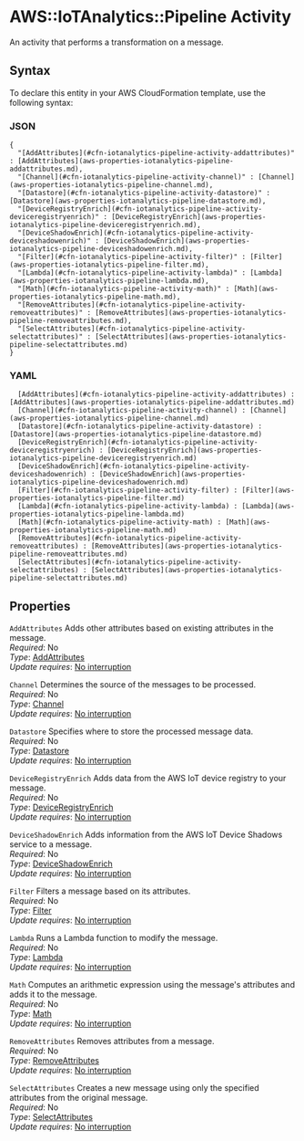 # AWS::IoTAnalytics::Pipeline Activity<a name="aws-properties-iotanalytics-pipeline-activity"></a>

An activity that performs a transformation on a message\.

## Syntax<a name="aws-properties-iotanalytics-pipeline-activity-syntax"></a>

To declare this entity in your AWS CloudFormation template, use the following syntax:

### JSON<a name="aws-properties-iotanalytics-pipeline-activity-syntax.json"></a>

```
{
  "[AddAttributes](#cfn-iotanalytics-pipeline-activity-addattributes)" : [AddAttributes](aws-properties-iotanalytics-pipeline-addattributes.md),
  "[Channel](#cfn-iotanalytics-pipeline-activity-channel)" : [Channel](aws-properties-iotanalytics-pipeline-channel.md),
  "[Datastore](#cfn-iotanalytics-pipeline-activity-datastore)" : [Datastore](aws-properties-iotanalytics-pipeline-datastore.md),
  "[DeviceRegistryEnrich](#cfn-iotanalytics-pipeline-activity-deviceregistryenrich)" : [DeviceRegistryEnrich](aws-properties-iotanalytics-pipeline-deviceregistryenrich.md),
  "[DeviceShadowEnrich](#cfn-iotanalytics-pipeline-activity-deviceshadowenrich)" : [DeviceShadowEnrich](aws-properties-iotanalytics-pipeline-deviceshadowenrich.md),
  "[Filter](#cfn-iotanalytics-pipeline-activity-filter)" : [Filter](aws-properties-iotanalytics-pipeline-filter.md),
  "[Lambda](#cfn-iotanalytics-pipeline-activity-lambda)" : [Lambda](aws-properties-iotanalytics-pipeline-lambda.md),
  "[Math](#cfn-iotanalytics-pipeline-activity-math)" : [Math](aws-properties-iotanalytics-pipeline-math.md),
  "[RemoveAttributes](#cfn-iotanalytics-pipeline-activity-removeattributes)" : [RemoveAttributes](aws-properties-iotanalytics-pipeline-removeattributes.md),
  "[SelectAttributes](#cfn-iotanalytics-pipeline-activity-selectattributes)" : [SelectAttributes](aws-properties-iotanalytics-pipeline-selectattributes.md)
}
```

### YAML<a name="aws-properties-iotanalytics-pipeline-activity-syntax.yaml"></a>

```
﻿  [AddAttributes](#cfn-iotanalytics-pipeline-activity-addattributes) : [AddAttributes](aws-properties-iotanalytics-pipeline-addattributes.md)
﻿  [Channel](#cfn-iotanalytics-pipeline-activity-channel) : [Channel](aws-properties-iotanalytics-pipeline-channel.md)
﻿  [Datastore](#cfn-iotanalytics-pipeline-activity-datastore) : [Datastore](aws-properties-iotanalytics-pipeline-datastore.md)
﻿  [DeviceRegistryEnrich](#cfn-iotanalytics-pipeline-activity-deviceregistryenrich) : [DeviceRegistryEnrich](aws-properties-iotanalytics-pipeline-deviceregistryenrich.md)
﻿  [DeviceShadowEnrich](#cfn-iotanalytics-pipeline-activity-deviceshadowenrich) : [DeviceShadowEnrich](aws-properties-iotanalytics-pipeline-deviceshadowenrich.md)
﻿  [Filter](#cfn-iotanalytics-pipeline-activity-filter) : [Filter](aws-properties-iotanalytics-pipeline-filter.md)
﻿  [Lambda](#cfn-iotanalytics-pipeline-activity-lambda) : [Lambda](aws-properties-iotanalytics-pipeline-lambda.md)
﻿  [Math](#cfn-iotanalytics-pipeline-activity-math) : [Math](aws-properties-iotanalytics-pipeline-math.md)
﻿  [RemoveAttributes](#cfn-iotanalytics-pipeline-activity-removeattributes) : [RemoveAttributes](aws-properties-iotanalytics-pipeline-removeattributes.md)
﻿  [SelectAttributes](#cfn-iotanalytics-pipeline-activity-selectattributes) : [SelectAttributes](aws-properties-iotanalytics-pipeline-selectattributes.md)
```

## Properties<a name="aws-properties-iotanalytics-pipeline-activity-properties"></a>

`AddAttributes`  <a name="cfn-iotanalytics-pipeline-activity-addattributes"></a>
Adds other attributes based on existing attributes in the message\.  
*Required*: No  
*Type*: [AddAttributes](aws-properties-iotanalytics-pipeline-addattributes.md)  
*Update requires*: [No interruption](https://docs.aws.amazon.com/AWSCloudFormation/latest/UserGuide/using-cfn-updating-stacks-update-behaviors.html#update-no-interrupt)

`Channel`  <a name="cfn-iotanalytics-pipeline-activity-channel"></a>
Determines the source of the messages to be processed\.  
*Required*: No  
*Type*: [Channel](aws-properties-iotanalytics-pipeline-channel.md)  
*Update requires*: [No interruption](https://docs.aws.amazon.com/AWSCloudFormation/latest/UserGuide/using-cfn-updating-stacks-update-behaviors.html#update-no-interrupt)

`Datastore`  <a name="cfn-iotanalytics-pipeline-activity-datastore"></a>
Specifies where to store the processed message data\.  
*Required*: No  
*Type*: [Datastore](aws-properties-iotanalytics-pipeline-datastore.md)  
*Update requires*: [No interruption](https://docs.aws.amazon.com/AWSCloudFormation/latest/UserGuide/using-cfn-updating-stacks-update-behaviors.html#update-no-interrupt)

`DeviceRegistryEnrich`  <a name="cfn-iotanalytics-pipeline-activity-deviceregistryenrich"></a>
Adds data from the AWS IoT device registry to your message\.  
*Required*: No  
*Type*: [DeviceRegistryEnrich](aws-properties-iotanalytics-pipeline-deviceregistryenrich.md)  
*Update requires*: [No interruption](https://docs.aws.amazon.com/AWSCloudFormation/latest/UserGuide/using-cfn-updating-stacks-update-behaviors.html#update-no-interrupt)

`DeviceShadowEnrich`  <a name="cfn-iotanalytics-pipeline-activity-deviceshadowenrich"></a>
Adds information from the AWS IoT Device Shadows service to a message\.  
*Required*: No  
*Type*: [DeviceShadowEnrich](aws-properties-iotanalytics-pipeline-deviceshadowenrich.md)  
*Update requires*: [No interruption](https://docs.aws.amazon.com/AWSCloudFormation/latest/UserGuide/using-cfn-updating-stacks-update-behaviors.html#update-no-interrupt)

`Filter`  <a name="cfn-iotanalytics-pipeline-activity-filter"></a>
Filters a message based on its attributes\.  
*Required*: No  
*Type*: [Filter](aws-properties-iotanalytics-pipeline-filter.md)  
*Update requires*: [No interruption](https://docs.aws.amazon.com/AWSCloudFormation/latest/UserGuide/using-cfn-updating-stacks-update-behaviors.html#update-no-interrupt)

`Lambda`  <a name="cfn-iotanalytics-pipeline-activity-lambda"></a>
Runs a Lambda function to modify the message\.  
*Required*: No  
*Type*: [Lambda](aws-properties-iotanalytics-pipeline-lambda.md)  
*Update requires*: [No interruption](https://docs.aws.amazon.com/AWSCloudFormation/latest/UserGuide/using-cfn-updating-stacks-update-behaviors.html#update-no-interrupt)

`Math`  <a name="cfn-iotanalytics-pipeline-activity-math"></a>
Computes an arithmetic expression using the message's attributes and adds it to the message\.  
*Required*: No  
*Type*: [Math](aws-properties-iotanalytics-pipeline-math.md)  
*Update requires*: [No interruption](https://docs.aws.amazon.com/AWSCloudFormation/latest/UserGuide/using-cfn-updating-stacks-update-behaviors.html#update-no-interrupt)

`RemoveAttributes`  <a name="cfn-iotanalytics-pipeline-activity-removeattributes"></a>
Removes attributes from a message\.  
*Required*: No  
*Type*: [RemoveAttributes](aws-properties-iotanalytics-pipeline-removeattributes.md)  
*Update requires*: [No interruption](https://docs.aws.amazon.com/AWSCloudFormation/latest/UserGuide/using-cfn-updating-stacks-update-behaviors.html#update-no-interrupt)

`SelectAttributes`  <a name="cfn-iotanalytics-pipeline-activity-selectattributes"></a>
Creates a new message using only the specified attributes from the original message\.  
*Required*: No  
*Type*: [SelectAttributes](aws-properties-iotanalytics-pipeline-selectattributes.md)  
*Update requires*: [No interruption](https://docs.aws.amazon.com/AWSCloudFormation/latest/UserGuide/using-cfn-updating-stacks-update-behaviors.html#update-no-interrupt)